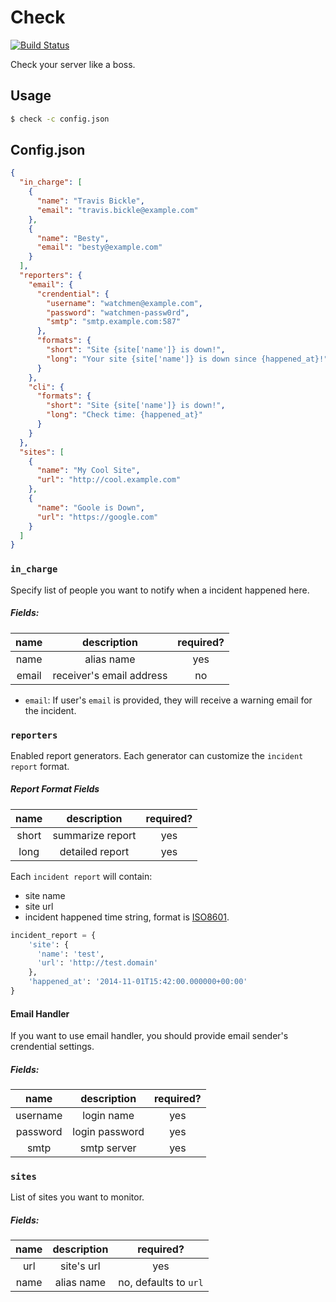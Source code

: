 # Check

[![Build Status](https://travis-ci.org/bcho/check.svg)](https://travis-ci.org/bcho/check)

Check your server like a boss.



## Usage

```bash
$ check -c config.json
```


## Config.json

```json
{
  "in_charge": [
    {
      "name": "Travis Bickle",
      "email": "travis.bickle@example.com"
    },
    {
      "name": "Besty",
      "email": "besty@example.com"
    }
  ],
  "reporters": {
    "email": {
      "crendential": {
        "username": "watchmen@example.com",
        "password": "watchmen-passw0rd",
        "smtp": "smtp.example.com:587"
      },
      "formats": {
        "short": "Site {site['name']} is down!",
        "long": "Your site {site['name']} is down since {happened_at}!"
      }
    },
    "cli": {
      "formats": {
        "short": "Site {site['name']} is down!",
        "long": "Check time: {happened_at}"
      }
    }
  },
  "sites": [
    {
      "name": "My Cool Site",
      "url": "http://cool.example.com"
    },
    {
      "name": "Goole is Down",
      "url": "https://google.com"
    }
  ]
}
```

### `in_charge`

Specify list of people you want to notify when a incident happened here.

##### Fields:

| name | description | required? |
|:------:|:-------------:|:-----------:|
| name | alias name | yes |
| email | receiver's email address | no |

- `email`: If user's `email` is provided, they will receive a warning email for the incident.


### `reporters`

Enabled report generators. Each generator can customize the `incident report` format.


##### Report Format Fields

| name | description | required? |
|:------:|:-------------:|:-----------:|
| short | summarize report | yes |
| long | detailed report | yes |

Each `incident report` will contain:

- site name
- site url
- incident happened time string, format is [ISO8601][iso8601].

```python
incident_report = {
    'site': {
      'name': 'test',
      'url': 'http://test.domain'
    },
    'happened_at': '2014-11-01T15:42:00.000000+00:00'
}
```


[iso8601]: http://en.wikipedia.org/wiki/ISO_8601

#### Email Handler

If you want to use email handler, you should provide email sender's crendential
settings.

##### Fields:

| name | description | required? |
|:------:|:-------------:|:-----------:|
| username | login name | yes |
| password | login password | yes |
| smtp | smtp server | yes |


### `sites`

List of sites you want to monitor.

##### Fields:

| name | description | required? |
|:------:|:-------------:|:-----------:|
| url | site's url | yes |
| name | alias name | no, defaults to `url`|
